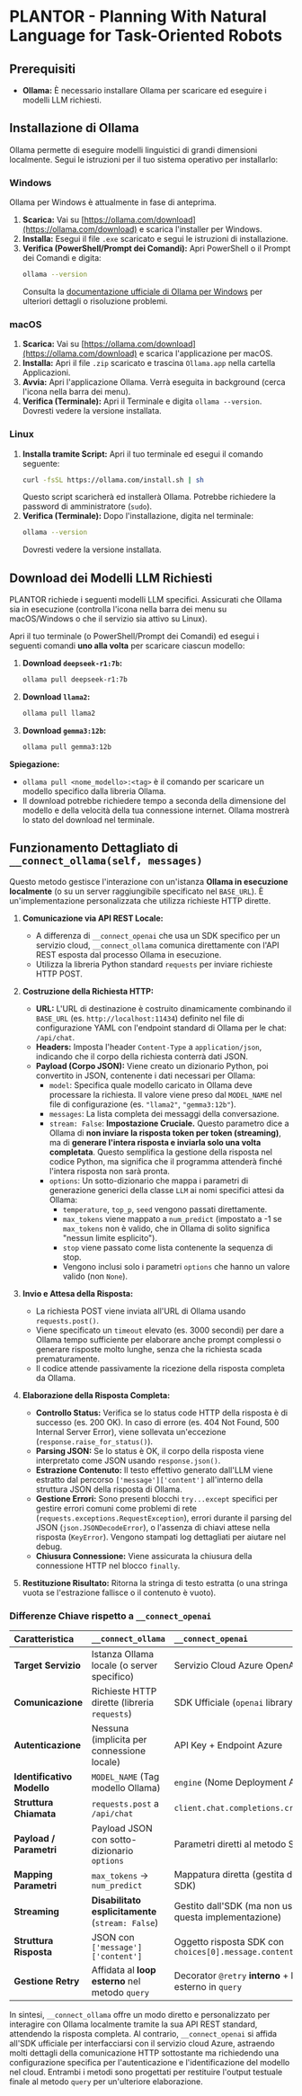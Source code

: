 # PLANTOR - Planning With Natural Language for Task-Oriented Robots

## Prerequisiti

*   **Ollama:** È necessario installare Ollama per scaricare ed eseguire i modelli LLM richiesti.

## Installazione di Ollama

Ollama permette di eseguire modelli linguistici di grandi dimensioni localmente. Segui le istruzioni per il tuo sistema operativo per installarlo:

### Windows

Ollama per Windows è attualmente in fase di anteprima.

1.  **Scarica:** Vai su [https://ollama.com/download](https://ollama.com/download) e scarica l'installer per Windows.
2.  **Installa:** Esegui il file `.exe` scaricato e segui le istruzioni di installazione.
3.  **Verifica (PowerShell/Prompt dei Comandi):** Apri PowerShell o il Prompt dei Comandi e digita:
    ```bash
    ollama --version
    ```
    Consulta la [documentazione ufficiale di Ollama per Windows](https://github.com/ollama/ollama/blob/main/docs/windows.md) per ulteriori dettagli o risoluzione problemi.

### macOS

1.  **Scarica:** Vai su [https://ollama.com/download](https://ollama.com/download) e scarica l'applicazione per macOS.
2.  **Installa:** Apri il file `.zip` scaricato e trascina `Ollama.app` nella cartella Applicazioni.
3.  **Avvia:** Apri l'applicazione Ollama. Verrà eseguita in background (cerca l'icona nella barra dei menu).
4.  **Verifica (Terminale):** Apri il Terminale e digita `ollama --version`. Dovresti vedere la versione installata.

### Linux

1.  **Installa tramite Script:** Apri il tuo terminale ed esegui il comando seguente:
    ```bash
    curl -fsSL https://ollama.com/install.sh | sh
    ```
    Questo script scaricherà ed installerà Ollama. Potrebbe richiedere la password di amministratore (`sudo`).
2.  **Verifica (Terminale):** Dopo l'installazione, digita nel terminale:
    ```bash
    ollama --version
    ```
    Dovresti vedere la versione installata.

## Download dei Modelli LLM Richiesti

PLANTOR richiede i seguenti modelli LLM specifici. Assicurati che Ollama sia in esecuzione (controlla l'icona nella barra dei menu su macOS/Windows o che il servizio sia attivo su Linux).

Apri il tuo terminale (o PowerShell/Prompt dei Comandi) ed esegui i seguenti comandi **uno alla volta** per scaricare ciascun modello:

1.  **Download `deepseek-r1:7b`:**
    ```bash
    ollama pull deepseek-r1:7b
    ```

2.  **Download `llama2`:**
    ```bash
    ollama pull llama2
    ```

3.  **Download `gemma3:12b`:**
    ```bash
    ollama pull gemma3:12b
    ```

**Spiegazione:**

*   `ollama pull <nome_modello>:<tag>` è il comando per scaricare un modello specifico dalla libreria Ollama.
*   Il download potrebbe richiedere tempo a seconda della dimensione del modello e della velocità della tua connessione internet. Ollama mostrerà lo stato del download nel terminale.

## Funzionamento Dettagliato di `__connect_ollama(self, messages)`

Questo metodo gestisce l'interazione con un'istanza **Ollama in esecuzione localmente** (o su un server raggiungibile specificato nel `BASE_URL`). È un'implementazione personalizzata che utilizza richieste HTTP dirette.

1.  **Comunicazione via API REST Locale:**
    *   A differenza di `__connect_openai` che usa un SDK specifico per un servizio cloud, `__connect_ollama` comunica direttamente con l'API REST esposta dal processo Ollama in esecuzione.
    *   Utilizza la libreria Python standard `requests` per inviare richieste HTTP POST.

2.  **Costruzione della Richiesta HTTP:**
    *   **URL:** L'URL di destinazione è costruito dinamicamente combinando il `BASE_URL` (es. `http://localhost:11434`) definito nel file di configurazione YAML con l'endpoint standard di Ollama per le chat: `/api/chat`.
    *   **Headers:** Imposta l'header `Content-Type` a `application/json`, indicando che il corpo della richiesta conterrà dati JSON.
    *   **Payload (Corpo JSON):** Viene creato un dizionario Python, poi convertito in JSON, contenente i dati necessari per Ollama:
        *   `model`: Specifica quale modello caricato in Ollama deve processare la richiesta. Il valore viene preso dal `MODEL_NAME` nel file di configurazione (es. `"llama2"`, `"gemma3:12b"`).
        *   `messages`: La lista completa dei messaggi della conversazione.
        *   `stream: False`: **Impostazione Cruciale.** Questo parametro dice a Ollama di **non inviare la risposta token per token (streaming)**, ma di **generare l'intera risposta e inviarla solo una volta completata**. Questo semplifica la gestione della risposta nel codice Python, ma significa che il programma attenderà finché l'intera risposta non sarà pronta.
        *   `options`: Un sotto-dizionario che mappa i parametri di generazione generici della classe `LLM` ai nomi specifici attesi da Ollama:
            *   `temperature`, `top_p`, `seed` vengono passati direttamente.
            *   `max_tokens` viene mappato a `num_predict` (impostato a -1 se `max_tokens` non è valido, che in Ollama di solito significa "nessun limite esplicito").
            *   `stop` viene passato come lista contenente la sequenza di stop.
            *   Vengono inclusi solo i parametri `options` che hanno un valore valido (non `None`).

3.  **Invio e Attesa della Risposta:**
    *   La richiesta POST viene inviata all'URL di Ollama usando `requests.post()`.
    *   Viene specificato un `timeout` elevato (es. 3000 secondi) per dare a Ollama tempo sufficiente per elaborare anche prompt complessi o generare risposte molto lunghe, senza che la richiesta scada prematuramente.
    *   Il codice attende passivamente la ricezione della risposta completa da Ollama.

4.  **Elaborazione della Risposta Completa:**
    *   **Controllo Status:** Verifica se lo status code HTTP della risposta è di successo (es. 200 OK). In caso di errore (es. 404 Not Found, 500 Internal Server Error), viene sollevata un'eccezione (`response.raise_for_status()`).
    *   **Parsing JSON:** Se lo status è OK, il corpo della risposta viene interpretato come JSON usando `response.json()`.
    *   **Estrazione Contenuto:** Il testo effettivo generato dall'LLM viene estratto dal percorso `['message']['content']` all'interno della struttura JSON della risposta di Ollama.
    *   **Gestione Errori:** Sono presenti blocchi `try...except` specifici per gestire errori comuni come problemi di rete (`requests.exceptions.RequestException`), errori durante il parsing del JSON (`json.JSONDecodeError`), o l'assenza di chiavi attese nella risposta (`KeyError`). Vengono stampati log dettagliati per aiutare nel debug.
    *   **Chiusura Connessione:** Viene assicurata la chiusura della connessione HTTP nel blocco `finally`.

5.  **Restituzione Risultato:** Ritorna la stringa di testo estratta (o una stringa vuota se l'estrazione fallisce o il contenuto è vuoto).

### Differenze Chiave rispetto a `__connect_openai`

| Caratteristica        | `__connect_ollama`                                  | `__connect_openai`                                    |
| :-------------------- | :-------------------------------------------------- | :---------------------------------------------------- |
| **Target Servizio**   | Istanza Ollama locale (o server specifico)          | Servizio Cloud Azure OpenAI                           |
| **Comunicazione**     | Richieste HTTP dirette (libreria `requests`)        | SDK Ufficiale (`openai` library)                      |
| **Autenticazione**    | Nessuna (implicita per connessione locale)          | API Key + Endpoint Azure                              |
| **Identificativo Modello** | `MODEL_NAME` (Tag modello Ollama)                | `engine` (Nome Deployment Azure)                      |
| **Struttura Chiamata** | `requests.post` a `/api/chat`                      | `client.chat.completions.create()`                    |
| **Payload / Parametri**| Payload JSON con sotto-dizionario `options`       | Parametri diretti al metodo SDK                       |
| **Mapping Parametri** | `max_tokens` -> `num_predict`                       | Mappatura diretta (gestita da SDK)                    |
| **Streaming**         | **Disabilitato esplicitamente** (`stream: False`)   | Gestito dall'SDK (ma non usato in questa implementazione) |
| **Struttura Risposta**| JSON con `['message']['content']`                   | Oggetto risposta SDK con `choices[0].message.content` |
| **Gestione Retry**    | Affidata al **loop esterno** nel metodo `query`      | Decorator `@retry` **interno** + loop esterno in `query` |

In sintesi, `__connect_ollama` offre un modo diretto e personalizzato per interagire con Ollama localmente tramite la sua API REST standard, attendendo la risposta completa. Al contrario, `__connect_openai` si affida all'SDK ufficiale per interfacciarsi con il servizio cloud Azure, astraendo molti dettagli della comunicazione HTTP sottostante ma richiedendo una configurazione specifica per l'autenticazione e l'identificazione del modello nel cloud. Entrambi i metodi sono progettati per restituire l'output testuale finale al metodo `query` per un'ulteriore elaborazione.